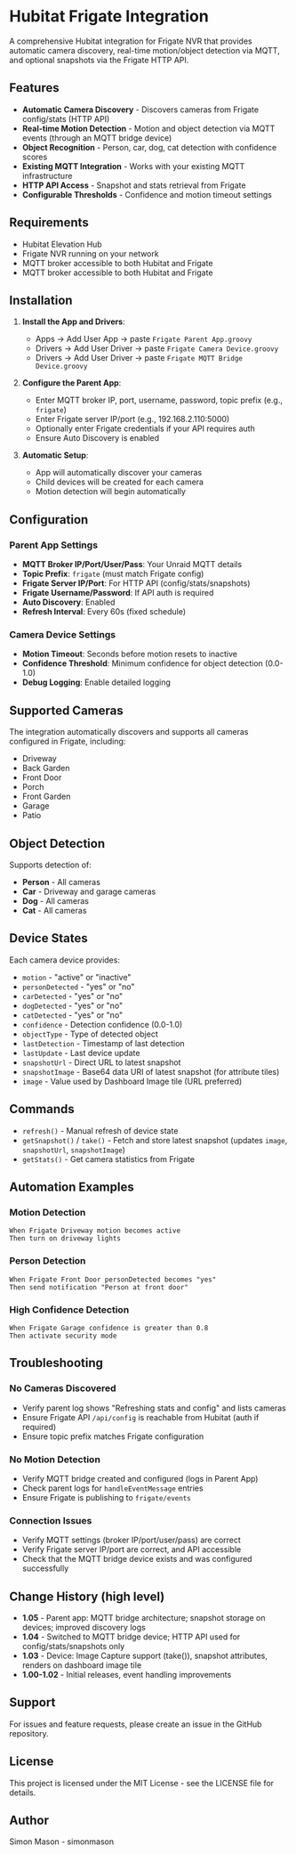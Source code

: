 # Hubitat Frigate Integration

A comprehensive Hubitat integration for Frigate NVR that provides automatic camera discovery, real-time motion/object detection via MQTT, and optional snapshots via the Frigate HTTP API.

## Features

- **Automatic Camera Discovery** - Discovers cameras from Frigate config/stats (HTTP API)
- **Real-time Motion Detection** - Motion and object detection via MQTT events (through an MQTT bridge device)
- **Object Recognition** - Person, car, dog, cat detection with confidence scores
- **Existing MQTT Integration** - Works with your existing MQTT infrastructure
- **HTTP API Access** - Snapshot and stats retrieval from Frigate
- **Configurable Thresholds** - Confidence and motion timeout settings

## Requirements

- Hubitat Elevation Hub
- Frigate NVR running on your network
- MQTT broker accessible to both Hubitat and Frigate
- MQTT broker accessible to both Hubitat and Frigate

## Installation

1. **Install the App and Drivers**:
   - Apps → Add User App → paste `Frigate Parent App.groovy`
   - Drivers → Add User Driver → paste `Frigate Camera Device.groovy`
   - Drivers → Add User Driver → paste `Frigate MQTT Bridge Device.groovy`

2. **Configure the Parent App**:
   - Enter MQTT broker IP, port, username, password, topic prefix (e.g., `frigate`)
   - Enter Frigate server IP/port (e.g., 192.168.2.110:5000)
   - Optionally enter Frigate credentials if your API requires auth
   - Ensure Auto Discovery is enabled

3. **Automatic Setup**:
   - App will automatically discover your cameras
   - Child devices will be created for each camera
   - Motion detection will begin automatically

## Configuration

### Parent App Settings

- **MQTT Broker IP/Port/User/Pass**: Your Unraid MQTT details
- **Topic Prefix**: `frigate` (must match Frigate config)
- **Frigate Server IP/Port**: For HTTP API (config/stats/snapshots)
- **Frigate Username/Password**: If API auth is required
- **Auto Discovery**: Enabled
- **Refresh Interval**: Every 60s (fixed schedule)

### Camera Device Settings

- **Motion Timeout**: Seconds before motion resets to inactive
- **Confidence Threshold**: Minimum confidence for object detection (0.0-1.0)
- **Debug Logging**: Enable detailed logging

## Supported Cameras

The integration automatically discovers and supports all cameras configured in Frigate, including:

- Driveway
- Back Garden
- Front Door
- Porch
- Front Garden
- Garage
- Patio

## Object Detection

Supports detection of:
- **Person** - All cameras
- **Car** - Driveway and garage cameras
- **Dog** - All cameras
- **Cat** - All cameras

## Device States

Each camera device provides:
- `motion` - "active" or "inactive"
- `personDetected` - "yes" or "no"
- `carDetected` - "yes" or "no"
- `dogDetected` - "yes" or "no"
- `catDetected` - "yes" or "no"
- `confidence` - Detection confidence (0.0-1.0)
- `objectType` - Type of detected object
- `lastDetection` - Timestamp of last detection
- `lastUpdate` - Last device update
- `snapshotUrl` - Direct URL to latest snapshot
- `snapshotImage` - Base64 data URI of latest snapshot (for attribute tiles)
- `image` - Value used by Dashboard Image tile (URL preferred)

## Commands

- `refresh()` - Manual refresh of device state
- `getSnapshot()` / `take()` - Fetch and store latest snapshot (updates `image`, `snapshotUrl`, `snapshotImage`)
- `getStats()` - Get camera statistics from Frigate

## Automation Examples

### Motion Detection
```
When Frigate Driveway motion becomes active
Then turn on driveway lights
```

### Person Detection
```
When Frigate Front Door personDetected becomes "yes"
Then send notification "Person at front door"
```

### High Confidence Detection
```
When Frigate Garage confidence is greater than 0.8
Then activate security mode
```

## Troubleshooting

### No Cameras Discovered
- Verify parent log shows "Refreshing stats and config" and lists cameras
- Ensure Frigate API `/api/config` is reachable from Hubitat (auth if required)
- Ensure topic prefix matches Frigate configuration

### No Motion Detection
- Verify MQTT bridge created and configured (logs in Parent App)
- Check parent logs for `handleEventMessage` entries
- Ensure Frigate is publishing to `frigate/events`

### Connection Issues
- Verify MQTT settings (broker IP/port/user/pass) are correct
- Verify Frigate server IP/port are correct, and API accessible
- Check that the MQTT bridge device exists and was configured successfully

## Change History (high level)

- **1.05** - Parent app: MQTT bridge architecture; snapshot storage on devices; improved discovery logs
- **1.04** - Switched to MQTT bridge device; HTTP API used for config/stats/snapshots only
- **1.03** - Device: Image Capture support (take()), snapshot attributes, renders on dashboard image tile
- **1.00-1.02** - Initial releases, event handling improvements

## Support

For issues and feature requests, please create an issue in the GitHub repository.

## License

This project is licensed under the MIT License - see the LICENSE file for details.

## Author

Simon Mason - simonmason
